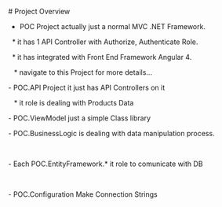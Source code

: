 # Project Overview
 
- POC Project actually just a normal MVC .NET Framework.

    *  it has 1 API Controller with Authorize, Authenticate Role.
  
    *  it has integrated with Front End Framework Angular 4.
  
    *  navigate to this Project for more details...
    
  
  
- POC.API Project it just has API Controllers on it

    *  it role is dealing with Products Data
    
  
  
- POC.ViewModel just a simple Class library



- POC.BusinessLogic is dealing with data manipulation process.

 
 
- Each POC.EntityFramework.* it role to comunicate with DB

 
 
- POC.Configuration Make Connection Strings
